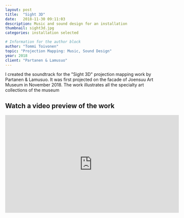 ```yaml
---
layout: post
title:  "Sight 3D"
date:   2018-11-30 09:11:03
description: Music and sound design for an installation
thumbnail: sight3d.jpg
categories: installation selected

# Information for the author block
author: "Tommi Toivonen"
topic: "Projection Mapping: Music, Sound Design"
year: 2018
client: "Partanen & Lamusuo"
---
```


I created the soundtrack for the "Sight 3D" projection mapping work by Partanen & Lamusuo. It was first projected on the facade of Joensuu Art Museum in November 2018. The work illustrates all the specialty art collections of the museum

## Watch a video preview of the work
<div class="resp-container">
<iframe class="resp-iframe" width="560" height="315" src="https://www.youtube.com/embed/cGVSAlFPGGM" frameborder="0" allow="accelerometer; autoplay; encrypted-media; gyroscope; picture-in-picture" allowfullscreen></iframe>
</div>
